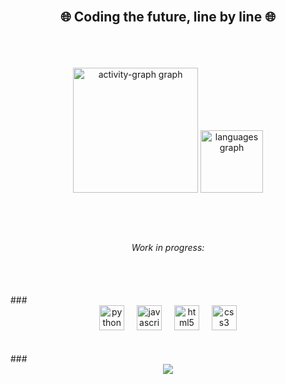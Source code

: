 <br clear="both">
<h2 align="center">🌐 Coding the future, line by line 🌐</h2>
</br clear="both">
<br></br>
<div align="center">
  <img src="https://github-readme-activity-graph.vercel.app/graph?username=lucasMarinsSantos&radius=0&theme=arctic&area=true&order=5&custom_title=Commit's&bg_color=0a1521&hide_border=true&area_color=00ffff&line=00ffff&point=00ff95&color=ffffff&title_color=ffffff" height="200" alt="activity-graph graph"  />
  <img src="https://github-readme-stats.vercel.app/api/top-langs?username=lucasMarinsSantos&locale=en&hide_title=true&layout=compact&card_width=320&langs_count=5&theme=codeSTACKr&hide_border=false&order=2" height="100" alt="languages graph"  />
</div>

###
<br></br>
<h6 align="center">Work in progress:</h6>
<br></br>
###

<div align="center">
  <img src="https://cdn.jsdelivr.net/gh/devicons/devicon/icons/python/python-original-wordmark.svg" height="40" alt="python logo"  />
  <img width="12" />
  <img src="https://cdn.jsdelivr.net/gh/devicons/devicon/icons/javascript/javascript-plain.svg" height="40" alt="javascript logo"  />
  <img width="12" />
  <img src="https://cdn.jsdelivr.net/gh/devicons/devicon/icons/html5/html5-plain-wordmark.svg" height="40" alt="html5 logo"  />
  <img width="12" />
  <img src="https://cdn.jsdelivr.net/gh/devicons/devicon/icons/css3/css3-plain-wordmark.svg" height="40" alt="css3 logo"  />
</div>
<br></br>
###

<div align="center">
  <img src="https://profile-counter.glitch.me/lucasMarinsSantos/count.svg?"  />
</div>

###
